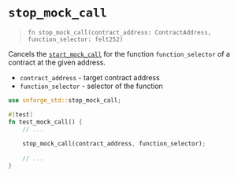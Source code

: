 # `stop_mock_call`

> `fn stop_mock_call(contract_address: ContractAddress, function_selector: felt252)`

Cancels the [`start_mock_call`](./start_mock_call.md) for the function `function_selector` of a contract at the given address.

- `contract_address` - target contract address
- `function_selector` - selector of the function

```rust
use snforge_std::stop_mock_call;

#[test]
fn test_mock_call() {
    // ...
    
    stop_mock_call(contract_address, function_selector);
    
    // ...
}
```
